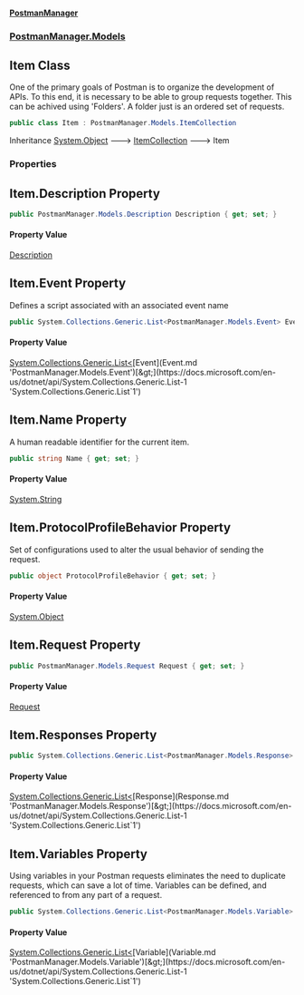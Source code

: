 #### [PostmanManager](PostmanManager.md 'PostmanManager')
### [PostmanManager.Models](PostmanManager.md#PostmanManager.Models 'PostmanManager.Models')

## Item Class

One of the primary goals of Postman is to organize the development of APIs. 
To this end, it is necessary to be able to group requests together. This 
can be achived using 'Folders'. A folder just is an ordered set of requests.

```csharp
public class Item : PostmanManager.Models.ItemCollection
```

Inheritance [System.Object](https://docs.microsoft.com/en-us/dotnet/api/System.Object 'System.Object') &#129106; [ItemCollection](ItemCollection.md 'PostmanManager.Models.ItemCollection') &#129106; Item
### Properties

<a name='PostmanManager.Models.Item.Description'></a>

## Item.Description Property

```csharp
public PostmanManager.Models.Description Description { get; set; }
```

#### Property Value
[Description](Description.md 'PostmanManager.Models.Description')

<a name='PostmanManager.Models.Item.Event'></a>

## Item.Event Property

Defines a script associated with an associated event name

```csharp
public System.Collections.Generic.List<PostmanManager.Models.Event> Event { get; set; }
```

#### Property Value
[System.Collections.Generic.List&lt;](https://docs.microsoft.com/en-us/dotnet/api/System.Collections.Generic.List-1 'System.Collections.Generic.List`1')[Event](Event.md 'PostmanManager.Models.Event')[&gt;](https://docs.microsoft.com/en-us/dotnet/api/System.Collections.Generic.List-1 'System.Collections.Generic.List`1')

<a name='PostmanManager.Models.Item.Name'></a>

## Item.Name Property

A human readable identifier for the current item.

```csharp
public string Name { get; set; }
```

#### Property Value
[System.String](https://docs.microsoft.com/en-us/dotnet/api/System.String 'System.String')

<a name='PostmanManager.Models.Item.ProtocolProfileBehavior'></a>

## Item.ProtocolProfileBehavior Property

Set of configurations used to alter the usual behavior of sending the request.

```csharp
public object ProtocolProfileBehavior { get; set; }
```

#### Property Value
[System.Object](https://docs.microsoft.com/en-us/dotnet/api/System.Object 'System.Object')

<a name='PostmanManager.Models.Item.Request'></a>

## Item.Request Property

```csharp
public PostmanManager.Models.Request Request { get; set; }
```

#### Property Value
[Request](Request.md 'PostmanManager.Models.Request')

<a name='PostmanManager.Models.Item.Responses'></a>

## Item.Responses Property

```csharp
public System.Collections.Generic.List<PostmanManager.Models.Response> Responses { get; set; }
```

#### Property Value
[System.Collections.Generic.List&lt;](https://docs.microsoft.com/en-us/dotnet/api/System.Collections.Generic.List-1 'System.Collections.Generic.List`1')[Response](Response.md 'PostmanManager.Models.Response')[&gt;](https://docs.microsoft.com/en-us/dotnet/api/System.Collections.Generic.List-1 'System.Collections.Generic.List`1')

<a name='PostmanManager.Models.Item.Variables'></a>

## Item.Variables Property

Using variables in your Postman requests eliminates 
the need to duplicate requests, which can save a 
lot of time. Variables can be defined, and referenced 
to from any part of a request.

```csharp
public System.Collections.Generic.List<PostmanManager.Models.Variable> Variables { get; set; }
```

#### Property Value
[System.Collections.Generic.List&lt;](https://docs.microsoft.com/en-us/dotnet/api/System.Collections.Generic.List-1 'System.Collections.Generic.List`1')[Variable](Variable.md 'PostmanManager.Models.Variable')[&gt;](https://docs.microsoft.com/en-us/dotnet/api/System.Collections.Generic.List-1 'System.Collections.Generic.List`1')